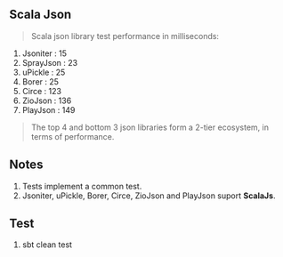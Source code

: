 Scala Json
----------
>Scala json library test performance in milliseconds:

1. Jsoniter : 15
2. SprayJson : 23
3. uPickle : 25
4. Borer : 25
5. Circe : 123
6. ZioJson : 136
7. PlayJson : 149

>The top 4 and bottom 3 json libraries form a 2-tier ecosystem, in terms of performance.

Notes
-----
1. Tests implement a common test.
3. Jsoniter, uPickle, Borer, Circe, ZioJson and PlayJson suport **ScalaJs**.

Test
----
1. sbt clean test